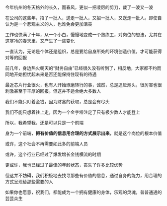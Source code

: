 今年杭州的冬天格外的长久，而春风，更似一把凌厉的剪刀，裁了一波又一波

在公司的这些年，招了一批人，送走一批人，又招一批人，又送走一批人。即使自认为是一个悲观主义的人，也难免会更加沮丧

工作也快满了十年，从一个小白，慢慢地变成一个熟练工，对岗位的想法，尤其在这寒冷的春天里，又产生了一些变化

一直认为，无论是个体还是组织，总是要给自身所处的环境创造价值，才可能获得对等的回报

前几年，身边热火朝天的“财务自由”已经很久没有听到了，相反地，大家都不约而同地开始担忧起未来是否还能保持住现有的待遇

最近芯片行业很火，也有人开始琢磨转行的事，诚然，总是追赶潮头，很厉害也很刺激甚至于丰厚的回报。但这并不适合绝大多数人

我们不能只盯着金钱，因为财富的获取，总是会有尽头

我们不能只想着往上走，因为一个金字塔注定了只有极少数人才能登上

所以，我希望我，还是可以只是一个前端

身为一个前端，**把有价值的信息用合理的方式展示出来**，就是这个岗位的根本价值

或许，这个社会不再需要如此多的前端人员

或许，这个行业已经过了爆发增长金钱横流的时期

更或许，我也已经过了最佳的年龄状态，丧失了许多比较优势

但这并不妨碍，我们积极地去找寻那些有价值的信息，通过自身的能力，用合理的方式呈现给那些需要的人

如果你也愿意，祝我们，都能成为一个拥有健康的身体，乐观的灵魂，普普通通的芸芸众生
